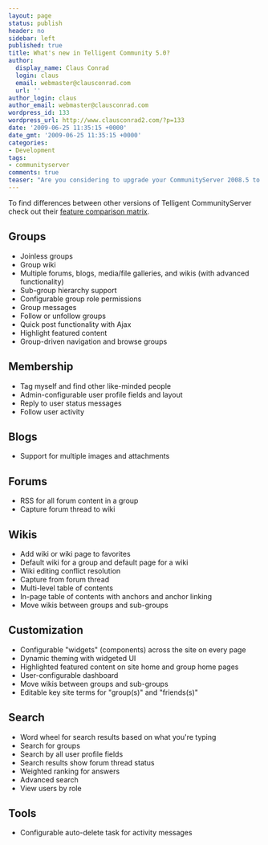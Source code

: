 ```yaml
---
layout: page
status: publish
header: no
sidebar: left
published: true
title: What's new in Telligent Community 5.0?
author:
  display_name: Claus Conrad
  login: claus
  email: webmaster@clausconrad.com
  url: ''
author_login: claus
author_email: webmaster@clausconrad.com
wordpress_id: 133
wordpress_url: http://www.clausconrad2.com/?p=133
date: '2009-06-25 11:35:15 +0000'
date_gmt: '2009-06-25 11:35:15 +0000'
categories:
- Development
tags:
- communityserver
comments: true
teaser: "Are you considering to upgrade your CommunityServer 2008.5 to the newest edition 5.0, now dubbed Telligent Community? Here's a list of differences between the two versions."
---
```

To find differences between other versions of Telligent CommunityServer check out their [feature comparison matrix](http://telligent.com/communities/technical/community/w/documentation/feature-comparison-from-community-server-2-1-to-telligent-community-5-0.aspx "feature comparison matrix").

## Groups

*   Joinless groups
*   Group wiki
*   Multiple forums, blogs, media/file galleries, and wikis (with advanced functionality)
*   Sub-group hierarchy support
*   Configurable group role permissions
*   Group messages
*   Follow or unfollow groups
*   Quick post functionality with Ajax
*   Highlight featured content
*   Group-driven navigation and browse groups

## Membership

*   Tag myself and find other like-minded people
*   Admin-configurable user profile fields and layout
*   Reply to user status messages
*   Follow user activity

## Blogs

*   Support for multiple images and attachments

## Forums

*   RSS for all forum content in a group
*   Capture forum thread to wiki

## Wikis

*   Add wiki or wiki page to favorites
*   Default wiki for a group and default page for a wiki
*   Wiki editing conflict resolution
*   Capture from forum thread
*   Multi-level table of contents
*   In-page table of contents with anchors and anchor linking
*   Move wikis between groups and sub-groups

## Customization

*   Configurable "widgets" (components) across the site on every page
*   Dynamic theming with widgeted UI
*   Highlighted featured content on site home and group home pages
*   User-configurable dashboard
*   Move wikis between groups and sub-groups
*   Editable key site terms for "group(s)" and "friends(s)"

## Search

*   Word wheel for search results based on what you're typing
*   Search for groups
*   Search by all user profile fields
*   Search results show forum thread status
*   Weighted ranking for answers
*   Advanced search
*   View users by role

## Tools

*   Configurable auto-delete task for activity messages

